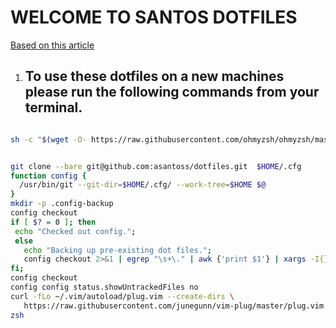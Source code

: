 # WELCOME TO SANTOS DOTFILES


[Based on this article](https://www.atlassian.com/git/tutorials/dotfiles)

1. To use these dotfiles on a new machines please run the following commands from your terminal.
    -  
 ```bash
 
 sh -c "$(wget -O- https://raw.githubusercontent.com/ohmyzsh/ohmyzsh/master/tools/install.sh)"
 

git clone --bare git@github.com:asantoss/dotfiles.git  $HOME/.cfg
function config {
   /usr/bin/git --git-dir=$HOME/.cfg/ --work-tree=$HOME $@
}
mkdir -p .config-backup
config checkout
if [ $? = 0 ]; then
  echo "Checked out config.";
  else
    echo "Backing up pre-existing dot files.";
    config checkout 2>&1 | egrep "\s+\." | awk {'print $1'} | xargs -I{} mv {} .config-backup/{}
fi;
config checkout
config config status.showUntrackedFiles no
curl -fLo ~/.vim/autoload/plug.vim --create-dirs \
    https://raw.githubusercontent.com/junegunn/vim-plug/master/plug.vim
zsh
```



